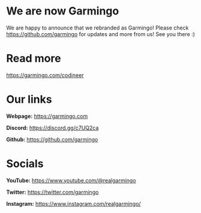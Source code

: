 # We are now Garmingo
We are happy to announce that we rebranded as Garmingo! Please check https://github.com/garmingo for updates and more from us!
See you there :)

# Read more
https://garmingo.com/codineer

# Our links
**Webpage:** https://garmingo.com

**Discord:** https://discord.gg/c7UQ2ca

**Github:** https://github.com/garmingo

# Socials
**YouTube:** https://www.youtube.com/@realgarmingo

**Twitter:** https://twitter.com/garmingo

**Instagram:** https://www.instagram.com/realgarmingo/ 
